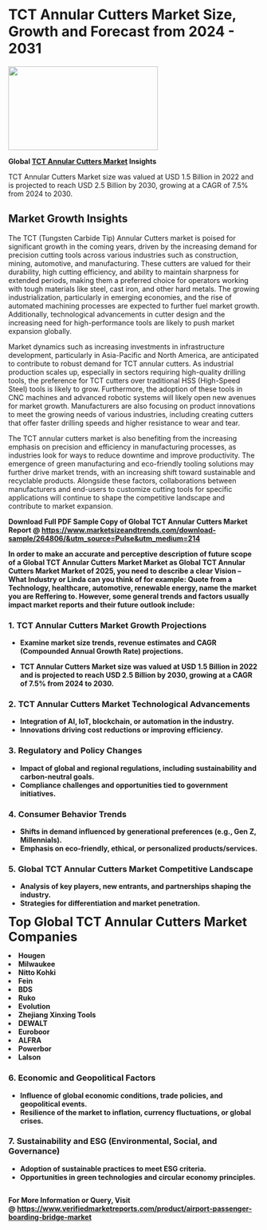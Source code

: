 <H1>TCT Annular Cutters Market Size, Growth and Forecast from 2024 - 2031</H1><img class="aligncenter size-medium wp-image-584254" src="https://thirdeyenews.in/wp-content/uploads/2024/09/Global-Market-Research-300x168.jpeg" alt="" width="300" height="168" /><p><strong>Global&nbsp;<a href="https://www.marketsizeandtrends.com/download-sample/264806/&amp;utm_source=Pulse&amp;utm_medium=214">TCT Annular Cutters Market</a> Insights</strong></p><p>TCT Annular Cutters Market size was valued at USD 1.5 Billion in 2022 and is projected to reach USD 2.5 Billion by 2030, growing at a CAGR of 7.5% from 2024 to 2030.</p><p><h2>Market Growth Insights</h2> <p>The TCT (Tungsten Carbide Tip) Annular Cutters market is poised for significant growth in the coming years, driven by the increasing demand for precision cutting tools across various industries such as construction, mining, automotive, and manufacturing. These cutters are valued for their durability, high cutting efficiency, and ability to maintain sharpness for extended periods, making them a preferred choice for operators working with tough materials like steel, cast iron, and other hard metals. The growing industrialization, particularly in emerging economies, and the rise of automated machining processes are expected to further fuel market growth. Additionally, technological advancements in cutter design and the increasing need for high-performance tools are likely to push market expansion globally.</p> <p><strong></strong></p> <p>Market dynamics such as increasing investments in infrastructure development, particularly in Asia-Pacific and North America, are anticipated to contribute to robust demand for TCT annular cutters. As industrial production scales up, especially in sectors requiring high-quality drilling tools, the preference for TCT cutters over traditional HSS (High-Speed Steel) tools is likely to grow. Furthermore, the adoption of these tools in CNC machines and advanced robotic systems will likely open new avenues for market growth. Manufacturers are also focusing on product innovations to meet the growing needs of various industries, including creating cutters that offer faster drilling speeds and higher resistance to wear and tear.</p> <p>The TCT annular cutters market is also benefiting from the increasing emphasis on precision and efficiency in manufacturing processes, as industries look for ways to reduce downtime and improve productivity. The emergence of green manufacturing and eco-friendly tooling solutions may further drive market trends, with an increasing shift toward sustainable and recyclable products. Alongside these factors, collaborations between manufacturers and end-users to customize cutting tools for specific applications will continue to shape the competitive landscape and contribute to market expansion.</p> <p><strong></p><p><span class=""><strong>Download Full PDF Sample Copy of Global TCT Annular Cutters Market Report</strong> @ <a href="https://www.marketsizeandtrends.com/download-sample/264806/&amp;utm_source=Pulse&amp;utm_medium=214" target="_blank">https://www.marketsizeandtrends.com/download-sample/264806/&amp;utm_source=Pulse&amp;utm_medium=214</a></span></p><p>In order to make an accurate and perceptive description of future scope of a Global&nbsp;TCT Annular Cutters Market Market as Global&nbsp;TCT Annular Cutters Market Market of 2025, you need to describe a clear Vision &ndash; What Industry or Linda can you think of for example: Quote from a Technology, healthcare, automotive, renewable energy, name the market you are Reffering to. However, some general trends and factors usually impact market reports and their future outlook include:</p><h3>1.&nbsp;<strong>TCT Annular Cutters Market Growth Projections</strong></h3><ul><li>Examine market size trends, revenue estimates and CAGR (Compounded Annual Growth Rate) projections.</li><li><p>TCT Annular Cutters Market size was valued at USD 1.5 Billion in 2022 and is projected to reach USD 2.5 Billion by 2030, growing at a CAGR of 7.5% from 2024 to 2030.</p></li></ul><h3>2.&nbsp;<strong>TCT Annular Cutters Market Technological Advancements</strong></h3><ul><li>Integration of AI, IoT, blockchain, or automation in the industry.</li><li>Innovations driving cost reductions or improving efficiency.</li></ul><h3>3.&nbsp;<strong>Regulatory and Policy Changes</strong></h3><ul><li>Impact of global and regional regulations, including sustainability and carbon-neutral goals.</li><li>Compliance challenges and opportunities tied to government initiatives.</li></ul><h3>4.&nbsp;<strong>Consumer Behavior Trends</strong></h3><ul><li>Shifts in demand influenced by generational preferences (e.g., Gen Z, Millennials).</li><li>Emphasis on eco-friendly, ethical, or personalized products/services.</li></ul><h3>5.&nbsp;<strong>Global TCT Annular Cutters Market Competitive Landscape</strong></h3><ul><li>Analysis of key players, new entrants, and partnerships shaping the industry.</li><li>Strategies for differentiation and market penetration.</li></ul><p data-pm-slice="1 1 []"><span style="color: inherit; font-family: inherit; font-size: 25px;">Top Global TCT Annular Cutters Market Companies</span></p><div class="" data-test-id=""><p><li>Hougen</li><li> Milwaukee</li><li> Nitto Kohki</li><li> Fein</li><li> BDS</li><li> Ruko</li><li> Evolution</li><li> Zhejiang Xinxing Tools</li><li> DEWALT</li><li> Euroboor</li><li> ALFRA</li><li> Powerbor</li><li> Lalson</li></p></div><h3>6.&nbsp;<strong>Economic and Geopolitical Factors</strong></h3><ul><li>Influence of global economic conditions, trade policies, and geopolitical events.</li><li>Resilience of the market to inflation, currency fluctuations, or global crises.</li></ul><h3>7.&nbsp;<strong>Sustainability and ESG (Environmental, Social, and Governance)</strong></h3><ul><li>Adoption of sustainable practices to meet ESG criteria.</li><li>Opportunities in green technologies and circular economy principles.</li></ul><h2><strong style="font-size: 14px;">For More Information or Query, Visit @&nbsp;</strong><a style="background-color: #ffffff; font-size: 14px;" href="https://www.marketsizeandtrends.com/report/tct-annular-cutters-market/" target="_blank">https://www.verifiedmarketreports.com/product/airport-passenger-boarding-bridge-market</a></h2>
